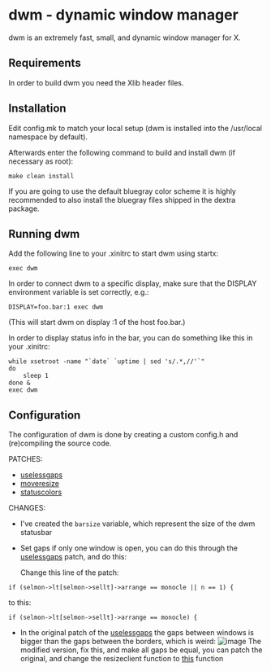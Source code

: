 dwm - dynamic window manager
============================
dwm is an extremely fast, small, and dynamic window manager for X.


Requirements
------------
In order to build dwm you need the Xlib header files.


Installation
------------
Edit config.mk to match your local setup (dwm is installed into
the /usr/local namespace by default).

Afterwards enter the following command to build and install dwm (if
necessary as root):

    make clean install

If you are going to use the default bluegray color scheme it is highly
recommended to also install the bluegray files shipped in the dextra package.


Running dwm
-----------
Add the following line to your .xinitrc to start dwm using startx:

    exec dwm

In order to connect dwm to a specific display, make sure that
the DISPLAY environment variable is set correctly, e.g.:

    DISPLAY=foo.bar:1 exec dwm

(This will start dwm on display :1 of the host foo.bar.)

In order to display status info in the bar, you can do something
like this in your .xinitrc:

    while xsetroot -name "`date` `uptime | sed 's/.*,//'`"
    do
    	sleep 1
    done &
    exec dwm


Configuration
-------------
The configuration of dwm is done by creating a custom config.h
and (re)compiling the source code.

PATCHES:
 - [uselessgaps](https://dwm.suckless.org/patches/uselessgap/)
 - [moveresize](https://dwm.suckless.org/patches/moveresize/)
 - [statuscolors](https://dwm.suckless.org/patches/statuscolors/)

CHANGES:
 - I've created the `barsize` variable, which represent the size of the dwm statusbar
 - Set gaps if only one window is open, you can do this through the [uselessgaps](https://dwm.suckless.org/patches/uselessgap/) patch, and do this:

    Change this line of the patch:
```
if (selmon->lt[selmon->sellt]->arrange == monocle || n == 1) {
```

to this:

```
if (selmon->lt[selmon->sellt]->arrange == monocle) {
```
 - In the original patch of the [uselessgaps](https://dwm.suckless.org/patches/uselessgap/) the gaps between windows is bigger than the gaps between the borders, which is weird:
![image](https://i.imgur.com/t58XDCx.png)
    The modified version, fix this, and make all gaps be equal, you can patch the original, and change the resizeclient function to [this](https://github.com/Valeyard1/dotfiles/blob/master/suckless/dwm-6.1/dwm.c#L1293-L1327) function
